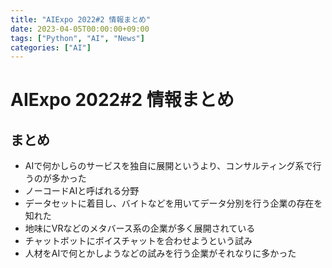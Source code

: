 ```yaml
---
title: "AIExpo 2022#2 情報まとめ"
date: 2023-04-05T00:00:00+09:00
tags: ["Python", "AI", "News"]
categories: ["AI"]
---
```

# AIExpo 2022#2 情報まとめ

## まとめ

- AIで何かしらのサービスを独自に展開というより、コンサルティング系で行うのが多かった
- ノーコードAIと呼ばれる分野
- データセットに着目し、バイトなどを用いてデータ分別を行う企業の存在を知れた
- 地味にVRなどのメタバース系の企業が多く展開されている
- チャットボットにボイスチャットを合わせようという試み
- 人材をAIで何とかしようなどの試みを行う企業がそれなりに多かった